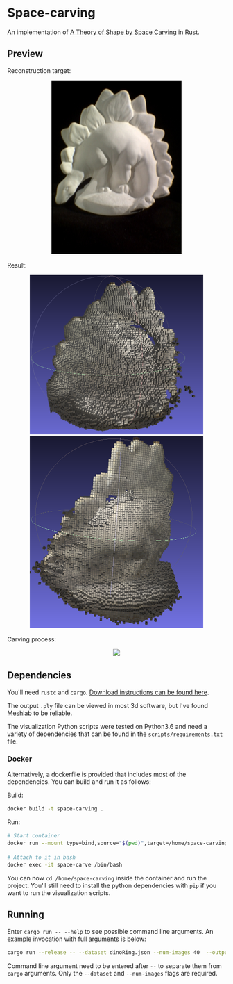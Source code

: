 # Space-carving

An implementation of [A Theory of Shape by Space Carving](http://www.cs.columbia.edu/~changyin/paper2read/SeitzICCV1999.pdf) in Rust.

## Preview

Reconstruction target:

<p align="center">
<img src="https://raw.githubusercontent.com/P-bibs/space-carving/main/media/dino.jpg" width="300px">
</p>

Result:

<p align="center">
<img src="https://raw.githubusercontent.com/P-bibs/space-carving/main/media/dinofront.png" width="400px">
<img src="https://raw.githubusercontent.com/P-bibs/space-carving/main/media/dinoback.png" width="400px">
</p>

Carving process:

<p align="center">
<img src="https://raw.githubusercontent.com/P-bibs/space-carving/main/media/render.gif" width="500px">
</p>

## Dependencies

You'll need `rustc` and `cargo`. [Download instructions can be found here](https://www.rust-lang.org/tools/install).

The output `.ply` file can be viewed in most 3d software, but I've found [Meshlab](https://www.meshlab.net/) to be reliable.

The visualization Python scripts were tested on Python3.6 and need a variety of dependencies that can be found in the `scripts/requirements.txt` file.

### Docker

Alternatively, a dockerfile is provided that includes most of the dependencies. You can build and run it as follows:

Build:

```bash
docker build -t space-carving .
```

Run:

```bash
# Start container
docker run --mount type=bind,source="$(pwd)",target=/home/space-carving --name space-carve -d -t space-carving

# Attach to it in bash
docker exec -it space-carve /bin/bash
```

You can now `cd /home/space-carving` inside the container and run the project. You'll still need to install the python dependencies with `pip` if you want to run the visualization scripts.

## Running

Enter `cargo run -- --help` to see possible command line arguments. An example invocation with full arguments is below:

```bash
cargo run --release -- --dataset dinoRing.json --num-images 40  --output carved.ply
```

Command line argument need to be entered after `--` to separate them from `cargo` arguments. Only the `--dataset` and `--num-images` flags are required.
